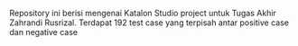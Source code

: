 Repository ini berisi mengenai Katalon Studio project untuk Tugas Akhir Zahrandi Rusrizal. Terdapat 192 test case yang terpisah antar positive case dan negative case
